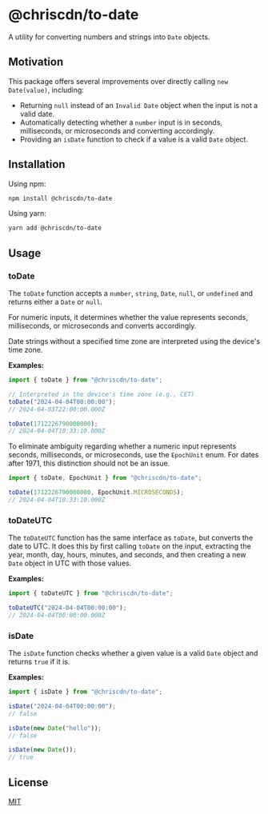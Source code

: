 # @chriscdn/to-date

A utility for converting numbers and strings into `Date` objects.

## Motivation

This package offers several improvements over directly calling `new Date(value)`, including:

- Returning `null` instead of an `Invalid Date` object when the input is not a valid date.
- Automatically detecting whether a `number` input is in seconds, milliseconds, or microseconds and converting accordingly.
- Providing an `isDate` function to check if a value is a valid `Date` object.

## Installation

Using npm:

```bash
npm install @chriscdn/to-date
```

Using yarn:

```bash
yarn add @chriscdn/to-date
```

## Usage

### toDate

The `toDate` function accepts a `number`, `string`, `Date`, `null`, or `undefined` and returns either a `Date` or `null`.

For numeric inputs, it determines whether the value represents seconds, milliseconds, or microseconds and converts accordingly.

Date strings without a specified time zone are interpreted using the device's time zone.

**Examples:**

```ts
import { toDate } from "@chriscdn/to-date";

// Interpreted in the device's time zone (e.g., CET)
toDate("2024-04-04T00:00:00");
// 2024-04-03T22:00:00.000Z

toDate(1712226790000000);
// 2024-04-04T10:33:10.000Z
```

To eliminate ambiguity regarding whether a numeric input represents seconds, milliseconds, or microseconds, use the `EpochUnit` enum. For dates after 1971, this distinction should not be an issue.

```ts
import { toDate, EpochUnit } from "@chriscdn/to-date";

toDate(1712226790000000, EpochUnit.MICROSECONDS);
// 2024-04-04T10:33:10.000Z
```

### toDateUTC

The `toDateUTC` function has the same interface as `toDate`, but converts the date to UTC. It does this by first calling `toDate` on the input, extracting the year, month, day, hours, minutes, and seconds, and then creating a new `Date` object in UTC with those values.

**Examples:**

```ts
import { toDateUTC } from "@chriscdn/to-date";

toDateUTC("2024-04-04T00:00:00");
// 2024-04-04T00:00:00.000Z
```

### isDate

The `isDate` function checks whether a given value is a valid `Date` object and returns `true` if it is.

**Examples:**

```ts
import { isDate } from "@chriscdn/to-date";

isDate("2024-04-04T00:00:00");
// false

isDate(new Date("hello"));
// false

isDate(new Date());
// true
```

## License

[MIT](LICENSE)
